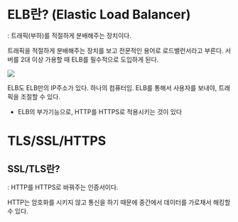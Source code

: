 # ELB란? (Elastic Load Balancer)

: 트래픽(부하)를 적절하게 분배해주는 장치이다.

트래픽을 적절하게 분배해주는 장치를 보고 전문적인 용어로 로드밸런서라고 부른다. 서버를 2대 이상 가용할 때 ELB를 필수적으로 도입하게 된다.

![](https://blog.lael.be/wp-content/uploads/2019/07/aws-elb.jpg)

ELB도 ELB만의 IP주소가 있다. 하나의 컴퓨터임. ELB를 통해서 사용자를 보내야, 트래픽을 조절할 수 있다.

- ELB의 부가기능으로, HTTP를 HTTPS로 적용시키는 것이 있다

# TLS/SSL/HTTPS

## SSL/TLS란?

: HTTP를 HTTPS로 바꿔주는 인증서이다.

HTTP는 암호화를 시키지 않고 통신을 하기 때문에 중간에서 데이터를 가로채서 해킹할 수 있다.
